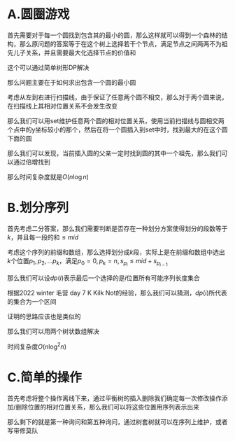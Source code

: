 # A.圆圈游戏

首先需要对于每一个圆找到包含其的最小的圆，那么这样就可以得到一个森林的结构，那么原问题的答案等于在这个树上选择若干个节点，满足节点之间两两不为祖先儿子关系，并且需要最大化选择节点的价值和

这个可以通过简单树形DP解决

那么问题主要在于如何求出包含一个圆的最小圆

考虑从左到右进行扫描线，由于保证了任意两个圆不相交，那么对于两个圆来说，在扫描线上其相对位置关系不会发生改变

那么我们可以用set维护任意两个圆的相对位置关系，使用当前扫描线与圆相交两个点中的y坐标较小的那个，然后在将一个圆插入到set中时，找到最大的在这个圆下面的圆

那么我们可以发现，当前插入圆的父亲一定时找到圆的其中一个祖先，那么我们可以通过倍增找到

那么时间复杂度就是$O(n\log n)$

# B.划分序列

首先考虑二分答案，那么我们需要判断是否存在一种划分方案使得划分的段数等于$k$，并且每一段的和$\leq mid$

考虑这个序列的前缀和数组，那么选择划分成$k$段，实际上是在前缀和数组中选出$k$个位置$p_1,p_2,...p_k$，满足$p_0=0,p_k=n,s_{p_i}\leq mid+s_{p_{i-1}}$

那么我们可以设$dp(i)$表示最后一个选择的是$i$位置所有可能序列长度集合

根据2022 winter 毛营 day 7 K Kilk Not的经验，那么我们可以猜测，$dp(i)$所代表的集合为一个区间

证明的思路应该也是类似的

那么我们可以用两个树状数组解决

时间复杂度$O(n\log ^2n)$

# C.简单的操作

首先考虑将整个操作离线下来，通过平衡树的插入删除我们确定每一次修改操作添加/删除位置的相对位置关系，那么我们可以将这些位置用序列表示出来

那么剩下的就是第一种询问和第五种询问，通过树套树就可以在序列上维护，或者写带修莫队